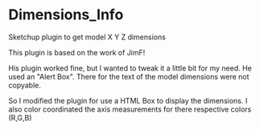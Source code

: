 # Dimensions_Info
Sketchup plugin to get model X Y Z dimensions

This plugin is based on the work of JimF! 

His plugin worked fine, but I wanted to tweak it a little bit for my need. He used an "Alert Box". There for the text of the model dimensions were not copyable.

So I modified the plugin for use a HTML Box to display the dimensions. I also color coordinated the axis measurements for there respective colors (R,G,B)
